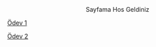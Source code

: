 <html>
<head>
<title>Burak Gulirmak</title>
</head>

<center>Sayfama Hos Geldiniz</center>

<a href="https://github.com/BurakGulirmak/BurakGulirmak.github.io/blob/master/CV.html">Ödev 1</a>

<a href="">Ödev 2</a>

</html>
